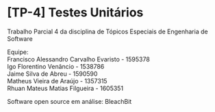 # [TP-4] Testes Unitários
Trabalho Parcial 4 da disciplina de Tópicos Especiais de Engenharia de Software  

Equipe:  
Francisco Alessandro Carvalho Evaristo - 1595378  
Igo Florentino Venâncio - 1538786  
Jaime Silva de Abreu - 1590590  
Matheus Vieira de Araújo - 1357315  
Rhuan Mateus Matias Filgueira - 1605351  

Software open source em análise: BleachBit

